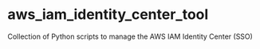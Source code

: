# aws_iam_identity_center_tool
Collection of Python scripts to manage the AWS IAM Identity Center (SSO)
